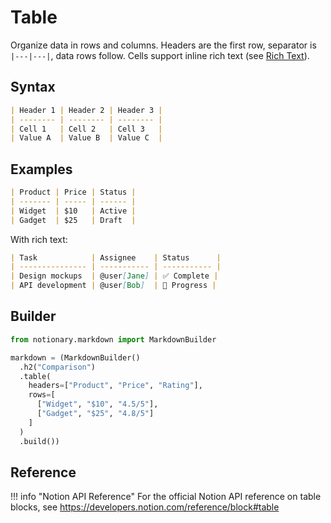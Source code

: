 # Table

Organize data in rows and columns. Headers are the first row, separator is `|---|---|`, data rows follow. Cells support inline rich text (see [Rich Text](./rich_text.md)).

## Syntax

```markdown
| Header 1 | Header 2 | Header 3 |
| -------- | -------- | -------- |
| Cell 1   | Cell 2   | Cell 3   |
| Value A  | Value B  | Value C  |
```

## Examples

```markdown
| Product | Price | Status |
| ------- | ----- | ------ |
| Widget  | $10   | Active |
| Gadget  | $25   | Draft  |
```

With rich text:

```markdown
| Task            | Assignee    | Status      |
| --------------- | ----------- | ----------- |
| Design mockups  | @user[Jane] | ✅ Complete |
| API development | @user[Bob]  | 🔄 Progress |
```

## Builder

```python
from notionary.markdown import MarkdownBuilder

markdown = (MarkdownBuilder()
  .h2("Comparison")
  .table(
    headers=["Product", "Price", "Rating"],
    rows=[
      ["Widget", "$10", "4.5/5"],
      ["Gadget", "$25", "4.8/5"]
    ]
  )
  .build())
```


## Reference

!!! info "Notion API Reference"
    For the official Notion API reference on table blocks, see <a href="https://developers.notion.com/reference/block#table" target="_blank">https://developers.notion.com/reference/block#table</a>
